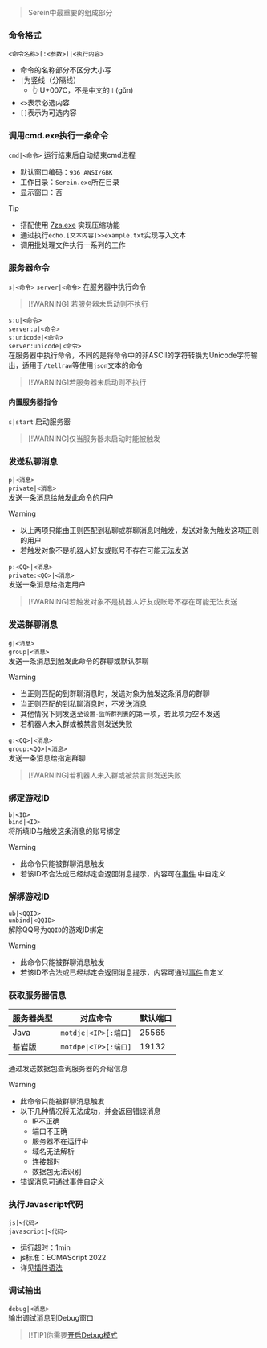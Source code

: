 
>Serein中最重要的组成部分

### 命令格式

`<命令名称>[:<参数>]|<执行内容>`

- 命令的名称部分不区分大小写
- `|`为竖线（分隔线）
  - 👆 U+007C，不是中文的`丨`(gǔn)
- `<>`表示必选内容
- `[]`表示为可选内容

### 调用cmd.exe执行一条命令

`cmd|<命令>`
运行结束后自动结束cmd进程

- 默认窗口编码：`936 ANSI/GBK`  
- 工作目录：`Serein.exe`所在目录  
- 显示窗口：否  

>[!TIP]
>
>- 搭配使用 [7za.exe](https://www.7-zip.org/download.html) 实现压缩功能  
>- 通过执行`echo.[文本内容]>>example.txt`实现写入文本  
>- 调用批处理文件执行一系列的工作
  
### 服务器命令

`s|<命令>`
`server|<命令>`
在服务器中执行命令  

>[!WARNING] 若服务器未启动则不执行

`s:u|<命令>`  
`server:u|<命令>`  
`s:unicode|<命令>`  
`server:unicode|<命令>`  
在服务器中执行命令，不同的是将命令中的非ASCII的字符转换为Unicode字符输出，适用于`/tellraw`等使用`json`文本的命令

>[!WARNING]若服务器未启动则不执行

#### 内置服务器指令

`s|start` 启动服务器  

>[!WARNING]仅当服务器未启动时能被触发

### 发送私聊消息

`p|<消息>`  
`private|<消息>`  
发送一条消息给触发此命令的用户

>[!WARNING]  
>
>- 以上两项只能由正则匹配到私聊或群聊消息时触发，发送对象为触发这项正则的用户
>- 若触发对象不是机器人好友或账号不存在可能无法发送  

`p:<QQ>|<消息>`  
`private:<QQ>|<消息>`  
发送一条消息给指定用户

>[!WARNING]若触发对象不是机器人好友或账号不存在可能无法发送  

### 发送群聊消息

`g|<消息>`  
`group|<消息>`  
发送一条消息到触发此命令的群聊或默认群聊

>[!WARNING]  
>
>- 当正则匹配的到群聊消息时，发送对象为触发这条消息的群聊  
>- 当正则匹配的到私聊消息时，不发送消息  
>- 其他情况下则发送至`设置-监听群列表`的第一项，若此项为空不发送  
>- 若机器人未入群或被禁言则发送失败

`g:<QQ>|<消息>`  
`group:<QQ>|<消息>`  
发送一条消息给指定群聊

>[!WARNING]若机器人未入群或被禁言则发送失败

### 绑定游戏ID

`b|<ID>`  
`bind|<ID>`  
将所填ID与触发这条消息的账号绑定

>[!WARNING]  
>
>- 此命令只能被群聊消息触发
>- 若该ID不合法或已经绑定会返回消息提示，内容可在[事件](Function/Event.md) 中自定义

### 解绑游戏ID

`ub|<QQID>`  
`unbind|<QQID>`  
解除QQ号为`QQID`的游戏ID绑定

>[!WARNING]  
>
>- 此命令只能被群聊消息触发
>- 若该ID不合法或已经绑定会返回消息提示，内容可通过[事件](Function/Event.md)自定义

### 获取服务器信息

| 服务器类型 | 对应命令              | 默认端口 |
| ---------- | --------------------- | -------- |
| Java       | `motdje\|<IP>[:端口]` | 25565    |
| 基岩版     | `motdpe\|<IP>[:端口]` | 19132    |

通过发送数据包查询服务器的介绍信息

>[!WARNING]  
>
>- 此命令只能被群聊消息触发  
>- 以下几种情况将无法成功，并会返回错误消息
>   - IP不正确  
>   - 端口不正确  
>   - 服务器不在运行中  
>   - 域名无法解析  
>   - 连接超时  
>   - 数据包无法识别
>- 错误消息可通过[事件](Function/Event.md)自定义

### 执行Javascript代码

`js|<代码>`  
`javascript|<代码>`

- 运行超时：1min
- js标准：ECMAScript 2022
- 详见[插件语法](Function/JSDocs/README.md)

### 调试输出

`debug|<消息>`  
输出调试消息到Debug窗口

>[!TIP]你需要[开启Debug模式](Tutorial/DebugMode.md)
